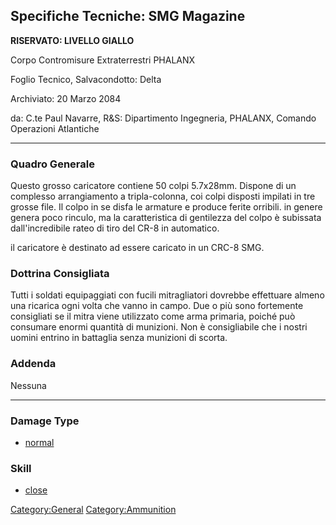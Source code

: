 ## Specifiche Tecniche: SMG Magazine

**RISERVATO: LIVELLO GIALLO**

Corpo Contromisure Extraterrestri PHALANX

Foglio Tecnico, Salvacondotto: Delta

Archiviato: 20 Marzo 2084

da: C.te Paul Navarre, R&S: Dipartimento Ingegneria, PHALANX, Comando
Operazioni Atlantiche

------------------------------------------------------------------------

### Quadro Generale

Questo grosso caricatore contiene 50 colpi 5.7x28mm. Dispone di un
complesso arrangiamento a tripla-colonna, coi colpi disposti impilati in
tre grosse file. Il colpo in se disfa le armature e produce ferite
orribili. in genere genera poco rinculo, ma la caratteristica di
gentilezza del colpo è subissata dall'incredibile rateo di tiro del CR-8
in automatico.

il caricatore è destinato ad essere caricato in un CRC-8 SMG.

### Dottrina Consigliata

Tutti i soldati equipaggiati con fucili mitragliatori dovrebbe
effettuare almeno una ricarica ogni volta che vanno in campo. Due o più
sono fortemente consigliati se il mitra viene utilizzato come arma
primaria, poiché può consumare enormi quantità di munizioni. Non è
consigliabile che i nostri uomini entrino in battaglia senza munizioni
di scorta.

### Addenda

Nessuna

------------------------------------------------------------------------

### Damage Type

- [normal](Damage/normal "wikilink")

### Skill

- [close](Skills/close "wikilink")

[Category:General](Category:General "wikilink")
[Category:Ammunition](Category:Ammunition "wikilink")